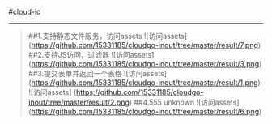 #cloud-io
_______________________________________________________
>##1.支持静态文件服务，访问assets
![访问assets] (https://github.com/15331185/cloudgo-inout/tree/master/result/7.png)
>##2.支持JS访问，过滤器
![访问assets] (https://github.com/15331185/cloudgo-inout/tree/master/result/3.png)
>##3.提交表单并返回一个表格
![访问assets] (https://github.com/15331185/cloudgo-inout/tree/master/result/1.png)
![访问assets] (https://github.com/15331185/cloudgo-inout/tree/master/result/2.png)
>##4.555 unknown
![访问assets] (https://github.com/15331185/cloudgo-inout/tree/master/result/6.png)




